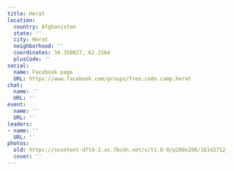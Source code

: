 ```yaml
---
title: Herat
location:
  country: Afghanistan
  state: ''
  city: Herat
  neighborhood: ''
  coordinates: 34.350827, 62.2164
  plusCode: ''
social:
  name: Facebook page
  URL: https://www.facebook.com/groups/free.code.camp.herat
chat:
  name: ''
  URL: ''
event:
  name: ''
  URL: ''
leaders:
- name: ''
  URL: ''
photos:
  old: https://scontent-dft4-2.xx.fbcdn.net/v/t1.0-0/p200x200/16142712_1380709768660732_3807276804030541539_n.jpg?oh=c25edd0bc923c2018e56c2da69073c9d&oe=59942E99
  cover: ''
---
```

